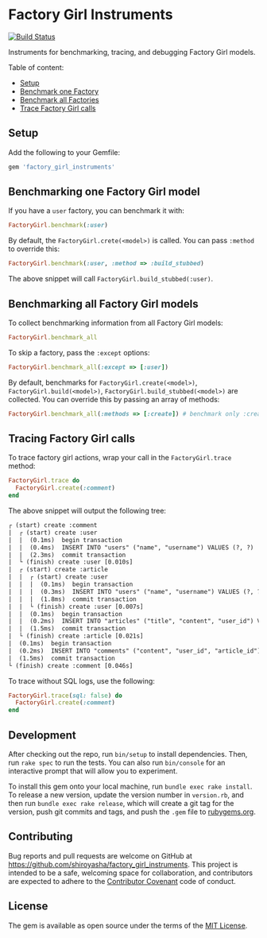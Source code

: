 # Factory Girl Instruments

[![Build Status](https://semaphoreci.com/api/v1/shiroyasha/factory_girl_instruments/branches/master/badge.svg)](https://semaphoreci.com/shiroyasha/factory_girl_instruments)

Instruments for benchmarking, tracing, and debugging Factory Girl models.

Table of content:

- [Setup](#setup)
- [Benchmark one Factory](#benchmarking-one-factory-girl-model)
- [Benchmark all Factories](#benchmarking-all-factory-girl-models)
- [Trace Factory Girl calls](#tracing-factory-girl-calls)

## Setup

Add the following to your Gemfile:

```ruby
gem 'factory_girl_instruments'
```

## Benchmarking one Factory Girl model

If you have a `user` factory, you can benchmark it with:

``` ruby
FactoryGirl.benchmark(:user)
```

By default, the `FactoryGirl.crete(<model>)` is called. You can pass `:method`
to override this:

``` ruby
FactoryGirl.benchmark(:user, :method => :build_stubbed)
```

The above snippet will call `FactoryGirl.build_stubbed(:user)`.

## Benchmarking all Factory Girl models

To collect benchmarking information from all Factory Girl models:

``` ruby
FactoryGirl.benchmark_all
```

To skip a factory, pass the `:except` options:

``` ruby
FactoryGirl.benchmark_all(:except => [:user])
```

By default, benchmarks for `FactoryGirl.create(<model>)`,
`FactoryGirl.build(<model>)`, `FactoryGirl.build_stubbed(<model>)` are
collected. You can override this by passing an array of methods:

``` ruby
FactoryGirl.benchmark_all(:methods => [:create]) # benchmark only :create
```

## Tracing Factory Girl calls

To trace factory girl actions, wrap your call in the `FactoryGirl.trace` method:

``` ruby
FactoryGirl.trace do
  FactoryGirl.create(:comment)
end
```

The above snippet will output the following tree:

``` txt
┌ (start) create :comment
|  ┌ (start) create :user
|  |  (0.1ms)  begin transaction
|  |  (0.4ms)  INSERT INTO "users" ("name", "username") VALUES (?, ?)  [["name", "Peter Parker"], ["username", "spiderman"]]
|  |  (2.3ms)  commit transaction
|  └ (finish) create :user [0.010s]
|  ┌ (start) create :article
|  |  ┌ (start) create :user
|  |  |  (0.1ms)  begin transaction
|  |  |  (0.3ms)  INSERT INTO "users" ("name", "username") VALUES (?, ?)  [["name", "Peter Parker"], ["username", "spiderman"]]
|  |  |  (1.8ms)  commit transaction
|  |  └ (finish) create :user [0.007s]
|  |  (0.1ms)  begin transaction
|  |  (0.2ms)  INSERT INTO "articles" ("title", "content", "user_id") VALUES (?, ?, ?)  [["title", "New Article"], ["content", "article content"], ["user_id", "121"]]
|  |  (1.5ms)  commit transaction
|  └ (finish) create :article [0.021s]
|  (0.1ms)  begin transaction
|  (0.2ms)  INSERT INTO "comments" ("content", "user_id", "article_id") VALUES (?, ?, ?)  [["content", "First!"], ["user_id", "120"], ["article_id", "61"]]
|  (1.5ms)  commit transaction
└ (finish) create :comment [0.046s]
```

To trace without SQL logs, use the following:

``` ruby
FactoryGirl.trace(sql: false) do
  FactoryGirl.create(:comment)
end
```

## Development

After checking out the repo, run `bin/setup` to install dependencies. Then,
run `rake spec` to run the tests. You can also run `bin/console` for an
interactive prompt that will allow you to experiment.

To install this gem onto your local machine, run `bundle exec rake install`.
To release a new version, update the version number in `version.rb`, and then
run `bundle exec rake release`, which will create a git tag for the version,
push git commits and tags, and push the `.gem` file
to [rubygems.org](https://rubygems.org).

## Contributing

Bug reports and pull requests are welcome on GitHub at
https://github.com/shiroyasha/factory_girl_instruments. This project is intended
to be a safe, welcoming space for collaboration, and contributors are expected
to adhere to the [Contributor Covenant](http://contributor-covenant.org) code
of conduct.

## License

The gem is available as open source under the terms of
the [MIT License](http://opensource.org/licenses/MIT).
